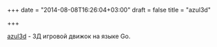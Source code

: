 +++
date = "2014-08-08T16:26:04+03:00"
draft = false
title = "azul3d"

+++

<p><a href="http://azul3d.org/">azul3d</a> -&nbsp;3Д игровой движок на языке Go.</p>

